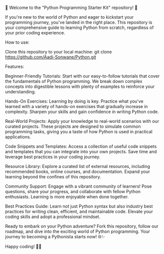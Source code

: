 🚀 Welcome to the "Python Programming Starter Kit" repository! 🐍

If you're new to the world of Python and eager to kickstart your programming journey, you've landed in the right place. This repository is your comprehensive guide to learning Python from scratch, regardless of your prior coding experience.

How to use:

Clone this repository to your local machine:
git clone https://github.com/Aadi-Sonwane/Python.git

Features:

Beginner-Friendly Tutorials: Start with our easy-to-follow tutorials that cover the fundamentals of Python programming. We break down complex concepts into digestible lessons with plenty of examples to reinforce your understanding.

Hands-On Exercises: Learning by doing is key. Practice what you've learned with a variety of hands-on exercises that gradually increase in complexity. Sharpen your skills and gain confidence in writing Python code.

Real-World Projects: Apply your knowledge to real-world scenarios with our curated projects. These projects are designed to simulate common programming tasks, giving you a taste of how Python is used in practical applications.

Code Snippets and Templates: Access a collection of useful code snippets and templates that you can integrate into your own projects. Save time and leverage best practices in your coding journey.

Resource Library: Explore a curated list of external resources, including recommended books, online courses, and documentation. Expand your learning beyond the confines of this repository.

Community Support: Engage with a vibrant community of learners! Pose questions, share your progress, and collaborate with fellow Python enthusiasts. Learning is more enjoyable when done together.

Best Practices Guide: Learn not just Python syntax but also industry best practices for writing clean, efficient, and maintainable code. Elevate your coding skills and adopt a professional mindset.

Ready to embark on your Python adventure? Fork this repository, follow our roadmap, and dive into the exciting world of Python programming. Your journey to becoming a Pythonista starts now! 🌐✨

Happy coding! 🚀🐍
